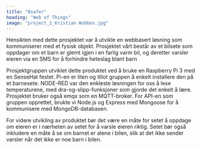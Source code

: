 ```yaml
---
title: "Bsafer"
heading: "Web of Things"
image: "project_2_Kristian Wobbes.jpg"
---
```


Hensikten med dette prosjektet var å utvikle en webbasert løsning som kommuniserer med et fysisk objekt. Prosjektet vårt består av et bilsete som oppdager om et barn er glemt igjen i en farlig varm bil, og deretter varsler eieren via en SMS for å forhindre heteslag blant barn 

Prosjektgruppen utviklet dette produktet ved å bruke en Raspberry Pi 3 med en SenseHat festet. Pi-en er liten og tillot gruppen å enkelt installere den på et barnesete. NODE-RED var den enkleste løsningen for oss å lese temperaturene, med dra-og-slipp-funksjoner som gjorde det enkelt å lære. Prosjektet bruker også emqx som en MQTT-broker. For API-en som gruppen opprettet, brukte vi Node.js og Express med Mongoose for å kommunisere med MongoDB-databasen.

For videre utvikling av produktet bør det være en måte for setet å oppdage om eieren er i nærheten av setet for å varsle eieren riktig. Setet bør også inkludere en måte å se om barnet er alene i bilen, slik at det ikke sender varsler når det ikke er noe barn i bilen.
